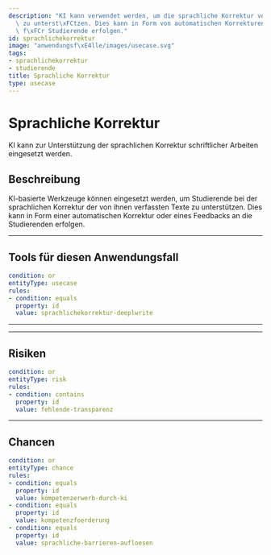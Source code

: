 ```yaml
---
description: "KI kann verwendet werden, um die sprachliche Korrektur von Studierenden\
  \ zu unterst\xFCtzen. Dies kann in Form von automatischen Korrekturen oder als Feedback\
  \ f\xFCr Studierende erfolgen."
id: sprachlichekorrektur
image: "anwendungsf\xE4lle/images/usecase.svg"
tags:
- sprachlichekorrektur
- studierende
title: Sprachliche Korrektur
type: usecase
---
```



# Sprachliche Korrektur

KI kann zur Unterstützung der sprachlichen Korrektur schriftlicher Arbeiten eingesetzt werden.


## Beschreibung

KI-basierte Werkzeuge können eingesetzt werden, um Studierende bei der sprachlichen Korrektur der von ihnen verfassten Texte zu unterstützen. Dies kann in Form einer automatischen Korrektur oder eines Feedbacks an die Studierenden erfolgen.


---

<!--
## AnwenderInnen

```yaml
condition: or
entityType: user
rules:
- condition: contains
  property: id
  value: studierende
- condition: contains
  property: id
  value: lehrende
```


---
-->

## Tools für diesen Anwendungsfall


```yaml
condition: or
entityType: usecase
rules:
- condition: equals
  property: id
  value: sprachlichekorrektur-deeplwrite
```


---


<!-- Bitte auskommentieres Quiz nicht löschen, wird noch fertiggestellt. msd4 13.09.23-->
<!--
## Quiz


!!! question "Aufgabe 1"
    Was könnten Risiken bei der Verwendung von KI zur sprachlichen Korrektur sein?

    ??? success "Lösung anzeigen"
    
        Bei der Verwendung von KI zur sprachlichen Korrektur können folgende Risiken auftreten:

        - Datenschutz und Datensicherheit
        - Fehlende Transparenz
        - Abhängigkeit



```yaml
question: "Wie kann KI bei der Bewertung von Schülerarbeiten helfen?"
type: "single-choice"
answers:
- [True, "KI kann automatisierte Bewertungssysteme für objektive Tests bereitstellen"]
- [False, "KI kann keine Schülerarbeiten bewerten", "KI kann automatisierte Bewertungssysteme für objektive Tests bereitstellen"]
- [False, "KI kann nur die Arbeiten von Hochschulstudenten bewerten",]
- [False, "KI kann nur Multiple-Choice-Fragen bewerten"]
```

```yaml
question: "Welche Rolle spielt KI bei der Personalisierung des Lernens?"
type: "single-choice"
answers:
- [True, "KI kann Lerninhalte an den individuellen Fortschritt und Stil eines Lernenden anpassen"]
- [False, "KI hat keinen Einfluss auf die Personalisierung des Lernens"]
- [False, "KI kann nur die Lerninhalte für eine ganze Klasse anpassen, nicht für einzelne Lernende"]
- [False, "KI ist nur für die Verwaltung von Bildungsdaten verantwortlich"]
```

```yaml
question: "Welche Anwendungen von KI können in der Bildung eingesetzt werden?"
type: "multiple-choice"
answers:
- [True, "Chatbots für den Kundendienst"]
- [True, "Automatisierte Bewertungssysteme", "Dies ist eine Anwendung von KI in der Bildung"]
- [True, "Personalisierte Lernpfade", "Dies ist eine Anwendung von KI in der Bildung"]
- [False, "Automatisierte Klassenzimmerreinigung", "Dies ist keine Anwendung von KI in der Bildung"]
```

```yaml
question: "Welche Vorteile bietet KI in der Bildung?"
type: "multiple-choice"
answers:
- [True, "Effizienzsteigerung durch Automatisierung von Routineaufgaben"]
- [True, "Personalisierung des Lernens durch Anpassung an den individuellen Lernstil"]
- [True, "Erkennung von Lernschwierigkeiten durch Analyse von Leistungsdaten"]
- [False, "Ersetzung aller Lehrer durch KI", "Dies ist kein Vorteil von KI in der Bildung"]
```


```yaml
question: "Welche Herausforderungen können bei der Implementierung von KI in der Bildung auftreten?"
type: "multiple-choice"
answers:
- [True, "Datenschutz und Datensicherheit"]
- [True, "Mangel an technischer Infrastruktur in einigen Schulen"]
- [True, "Notwendigkeit der Schulung von Lehrern und Schülern im Umgang mit KI"]
- [False, "Mangel an verfügbaren KI-Technologien für die Bildung", "Dies ist keine Herausforderung bei der Implementierung von KI in der Bildung"]
```
-->

---


## Risiken

```yaml
condition: or
entityType: risk
rules:
- condition: contains
  property: id
  value: fehlende-transparenz
```


---


## Chancen

```yaml
condition: or
entityType: chance
rules:
- condition: equals
  property: id
  value: kompetenzerwerb-durch-ki
- condition: equals
  property: id
  value: kompetenzfoerderung
- condition: equals
  property: id
  value: sprachliche-barrieren-aufloesen
```

